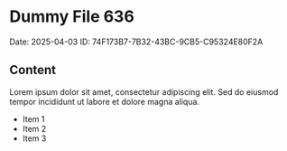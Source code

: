 # Dummy File 636

Date: 2025-04-03
ID: 74F173B7-7B32-43BC-9CB5-C95324E80F2A

## Content

Lorem ipsum dolor sit amet, consectetur adipiscing elit.
Sed do eiusmod tempor incididunt ut labore et dolore magna aliqua.

* Item 1
* Item 2
* Item 3
